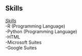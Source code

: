 ## **Skills**
*[Skills](https://www.linkedin.com/in/rosa-wessel-904101218/details/skills/)*  
-R (Programming Language)  
-Python (Programming Language)  
-HTML  
-Microsoft Suites  
-Google Suites  
